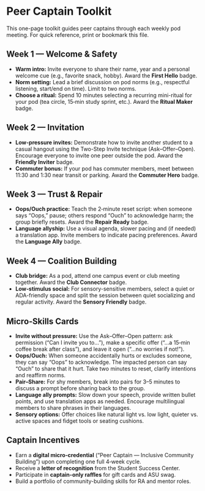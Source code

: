 # Peer Captain Toolkit

This one-page toolkit guides peer captains through each weekly pod meeting. For quick reference, print or bookmark this file.

## Week 1 — Welcome & Safety

- **Warm intro:** Invite everyone to share their name, year and a personal welcome cue (e.g., favorite snack, hobby). Award the **First Hello** badge.
- **Norm setting:** Lead a brief discussion on pod norms (e.g., respectful listening, start/end on time). Limit to two norms.
- **Choose a ritual:** Spend 10 minutes selecting a recurring mini-ritual for your pod (tea circle, 15‑min study sprint, etc.). Award the **Ritual Maker** badge.

## Week 2 — Invitation

- **Low-pressure invites:** Demonstrate how to invite another student to a casual hangout using the Two-Step Invite technique (Ask–Offer–Open). Encourage everyone to invite one peer outside the pod. Award the **Friendly Inviter** badge.
- **Commuter bonus:** If your pod has commuter members, meet between 11:30 and 1:30 near transit or parking. Award the **Commuter Hero** badge.

## Week 3 — Trust & Repair

- **Oops/Ouch practice:** Teach the 2‑minute reset script: when someone says “Oops,” pause; others respond “Ouch” to acknowledge harm; the group briefly resets. Award the **Repair Ready** badge.
- **Language allyship:** Use a visual agenda, slower pacing and (if needed) a translation app. Invite members to indicate pacing preferences. Award the **Language Ally** badge.

## Week 4 — Coalition Building

- **Club bridge:** As a pod, attend one campus event or club meeting together. Award the **Club Connector** badge.
- **Low‑stimulus social:** For sensory-sensitive members, select a quiet or ADA-friendly space and split the session between quiet socializing and regular activity. Award the **Sensory Friendly** badge.

## Micro‑Skills Cards

- **Invite without pressure:** Use the Ask–Offer–Open pattern: ask permission (“Can I invite you to…”), make a specific offer (“…a 15‑min coffee break after class”), and leave it open (“…no worries if not!”).
- **Oops/Ouch:** When someone accidentally hurts or excludes someone, they can say “Oops” to acknowledge. The impacted person can say “Ouch” to share that it hurt. Take two minutes to reset, clarify intentions and reaffirm norms.
- **Pair–Share:** For shy members, break into pairs for 3–5 minutes to discuss a prompt before sharing back to the group.
- **Language ally prompts:** Slow down your speech, provide written bullet points, and use translation apps as needed. Encourage multilingual members to share phrases in their languages.
- **Sensory options:** Offer choices like natural light vs. low light, quieter vs. active spaces and fidget tools or seating cushions.

## Captain Incentives

- Earn a **digital micro‑credential** (“Peer Captain — Inclusive Community Building”) upon completing one full 4‑week cycle.
- Receive a **letter of recognition** from the Student Success Center.
- Participate in **captain-only raffles** for gift cards and ASU swag.
- Build a portfolio of community-building skills for RA and mentor roles.
